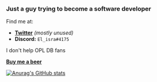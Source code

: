 ### Just a guy trying to become a software developer

Find me at:
- [__Twitter__](https://twitter.com/Mati_isra?s=09) _(mostly unused)_
- __Discord:__ `El_isra#4175`

I don't help OPL DB fans


[__Buy me a beer__](https://www.paypal.com/paypalme/ElisraPS2)

[![Anurag's GitHub stats](https://github-readme-stats.vercel.app/api?username=israpps&theme=github_dark)](https://github.com/anuraghazra/github-readme-stats)
